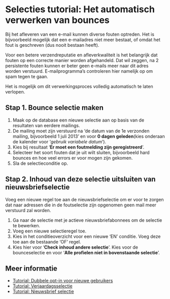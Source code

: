 # Selecties tutorial: Het automatisch verwerken van bounces

Bij het afleveren van een e-mail kunnen diverse fouten optreden. Het is
bijvoorbeeld mogelijk dat een e-mailadres niet meer bestaat, of omdat
het fout is geschreven (dus nooit bestaan heeft).

Voor een betere verzendreputatie en afleverkwaliteit is het belangrijk
dat fouten op een correcte manier worden afgehandeld. Dat wil zeggen, na
2 persistente fouten kunnen er beter geen e-mails meer naar dit adres
worden verstuurd. E-mailprogramma’s controleren hier namelijk op om spam
tegen te gaan.

Het is mogelijk om dit verwerkingsproces volledig automatisch te laten
verlopen.

## Stap 1. Bounce selectie maken

1.  Maak op de database een nieuwe selectie aan op basis van
    de resultaten van eerdere mailings.
2.  De mailing moet zijn verstuurd na ‘de datum van de 1e verzonden
    mailing, bijvoorbeeld 1 juli 2013’ en voor **0 dagen geleden**(kies
    onderaan de kalender voor ‘*gebruik variabele datum*’).
4.  Kies bij resultaat ‘**Er moet een foutmelding zijn geregistreerd**’.
5.  Selecteer het soort fouten dat je uit wilt sluiten, bijvoorbeeld hard 
    bounces en hoe veel errors er voor mogen zijn gekomen.
6.  Sla de selectieconditie op.

## Stap 2. Inhoud van deze selectie uitsluiten van nieuwsbriefselectie

Voeg een nieuwe regel toe aan de nieuwsbriefselectie om er voor te
zorgen dat naar adressen die in de foutselectie zijn opgenomen geen mail
meer verstuurd zal worden.

1.  Ga naar de selectie met je actieve nieuwsbriefabonnees om de
    selectie te bewerken.
2.  Voeg een nieuwe selectieregel toe.
3.  Kies in het conditieoverzicht voor een nieuwe ‘EN’ conditie. Voeg
    deze toe aan de bestaande ‘OF’ regel.
4.  Kies hier voor ‘**Check inhoud andere selectie**’. Kies voor de
    bounceselectie en voor ‘**Alle profielen niet in bovenstaande
    selectie**’.
    
## Meer informatie

* [Tutorial: Dubbele opt-in voor nieuwe gebruikers](./create-a-double-optin-for-new-subscribers)
* [Tutorial: Verjaardagsselectie](./how-to-create-a-birthday-selection)
* [Tutorial: Nieuwsbrief selectie](./create-a-mailing-list)
